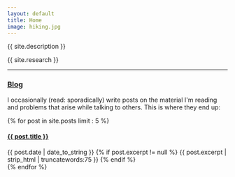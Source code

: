 ```yaml
---
layout: default
title: Home
image: hiking.jpg
---
```


<p>{{ site.description }}</p>
<p>{{ site.research }}

<hr />

<h3><a href="/blog/">Blog</a></h3>

<p> I occasionally (read: sporadically) write posts on the material I'm reading and problems that arise while talking to others. This is where they end up:

<div class="container">
  <div class="posts">
    {% for post in site.posts limit : 5 %}
    <div class="post">
      <h4 class="post-title">
        <a href="{{ post.url }}">
          {{ post.title }}
        </a>
      </h4>
      <span class="post-date">{{ post.date | date_to_string }}</span>
      {% if post.excerpt != null %}
        {{ post.excerpt | strip_html | truncatewords:75 }}
      {% endif %}
    </div>
    {% endfor %}
  </div>
</div>
